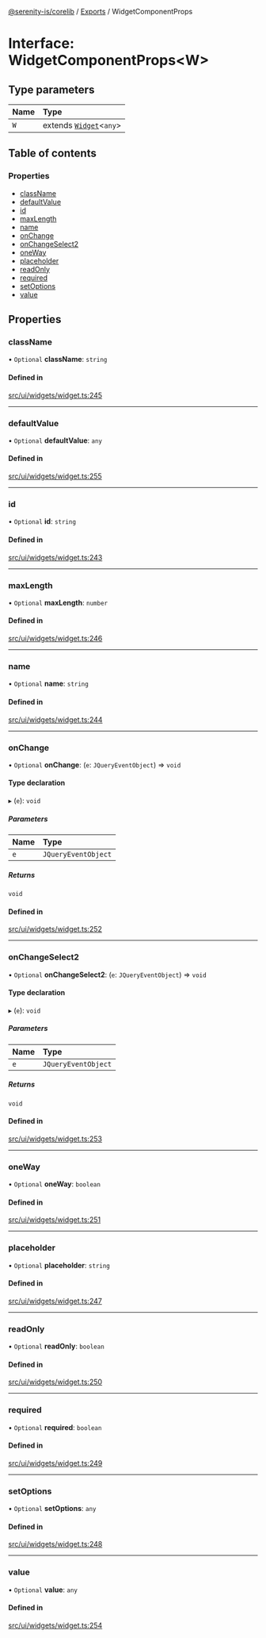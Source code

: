 [@serenity-is/corelib](../README.md) / [Exports](../modules.md) / WidgetComponentProps

# Interface: WidgetComponentProps<W\>

## Type parameters

| Name | Type |
| :------ | :------ |
| `W` | extends [`Widget`](../classes/Widget.md)<`any`\> |

## Table of contents

### Properties

- [className](WidgetComponentProps.md#classname)
- [defaultValue](WidgetComponentProps.md#defaultvalue)
- [id](WidgetComponentProps.md#id)
- [maxLength](WidgetComponentProps.md#maxlength)
- [name](WidgetComponentProps.md#name)
- [onChange](WidgetComponentProps.md#onchange)
- [onChangeSelect2](WidgetComponentProps.md#onchangeselect2)
- [oneWay](WidgetComponentProps.md#oneway)
- [placeholder](WidgetComponentProps.md#placeholder)
- [readOnly](WidgetComponentProps.md#readonly)
- [required](WidgetComponentProps.md#required)
- [setOptions](WidgetComponentProps.md#setoptions)
- [value](WidgetComponentProps.md#value)

## Properties

### className

• `Optional` **className**: `string`

#### Defined in

[src/ui/widgets/widget.ts:245](https://github.com/serenity-is/serenity/blob/master/packages/corelib/src/ui/widgets/widget.ts#L245)

___

### defaultValue

• `Optional` **defaultValue**: `any`

#### Defined in

[src/ui/widgets/widget.ts:255](https://github.com/serenity-is/serenity/blob/master/packages/corelib/src/ui/widgets/widget.ts#L255)

___

### id

• `Optional` **id**: `string`

#### Defined in

[src/ui/widgets/widget.ts:243](https://github.com/serenity-is/serenity/blob/master/packages/corelib/src/ui/widgets/widget.ts#L243)

___

### maxLength

• `Optional` **maxLength**: `number`

#### Defined in

[src/ui/widgets/widget.ts:246](https://github.com/serenity-is/serenity/blob/master/packages/corelib/src/ui/widgets/widget.ts#L246)

___

### name

• `Optional` **name**: `string`

#### Defined in

[src/ui/widgets/widget.ts:244](https://github.com/serenity-is/serenity/blob/master/packages/corelib/src/ui/widgets/widget.ts#L244)

___

### onChange

• `Optional` **onChange**: (`e`: `JQueryEventObject`) => `void`

#### Type declaration

▸ (`e`): `void`

##### Parameters

| Name | Type |
| :------ | :------ |
| `e` | `JQueryEventObject` |

##### Returns

`void`

#### Defined in

[src/ui/widgets/widget.ts:252](https://github.com/serenity-is/serenity/blob/master/packages/corelib/src/ui/widgets/widget.ts#L252)

___

### onChangeSelect2

• `Optional` **onChangeSelect2**: (`e`: `JQueryEventObject`) => `void`

#### Type declaration

▸ (`e`): `void`

##### Parameters

| Name | Type |
| :------ | :------ |
| `e` | `JQueryEventObject` |

##### Returns

`void`

#### Defined in

[src/ui/widgets/widget.ts:253](https://github.com/serenity-is/serenity/blob/master/packages/corelib/src/ui/widgets/widget.ts#L253)

___

### oneWay

• `Optional` **oneWay**: `boolean`

#### Defined in

[src/ui/widgets/widget.ts:251](https://github.com/serenity-is/serenity/blob/master/packages/corelib/src/ui/widgets/widget.ts#L251)

___

### placeholder

• `Optional` **placeholder**: `string`

#### Defined in

[src/ui/widgets/widget.ts:247](https://github.com/serenity-is/serenity/blob/master/packages/corelib/src/ui/widgets/widget.ts#L247)

___

### readOnly

• `Optional` **readOnly**: `boolean`

#### Defined in

[src/ui/widgets/widget.ts:250](https://github.com/serenity-is/serenity/blob/master/packages/corelib/src/ui/widgets/widget.ts#L250)

___

### required

• `Optional` **required**: `boolean`

#### Defined in

[src/ui/widgets/widget.ts:249](https://github.com/serenity-is/serenity/blob/master/packages/corelib/src/ui/widgets/widget.ts#L249)

___

### setOptions

• `Optional` **setOptions**: `any`

#### Defined in

[src/ui/widgets/widget.ts:248](https://github.com/serenity-is/serenity/blob/master/packages/corelib/src/ui/widgets/widget.ts#L248)

___

### value

• `Optional` **value**: `any`

#### Defined in

[src/ui/widgets/widget.ts:254](https://github.com/serenity-is/serenity/blob/master/packages/corelib/src/ui/widgets/widget.ts#L254)
